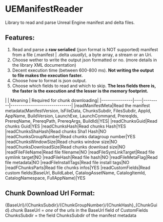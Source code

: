 # UEManifestReader
 Library to read and parse Unreal Engine manifest and delta files.

 ## Features:
 1. Read and parse a **raw serialied** (json format is NOT supported) manifest from a file (.manifest | .delta *usually*), a byte array, a stream or an Uri.
 2. Choose wether to write the output json formatted or no. (more details in the library XML documentation) 
 3. Decent execution time (between 600-800 ms). **Not writing the output to file makes the execution faster.**
 4. Choose how to format is json output.
 5. Choose which fields to read and which to skip. **The less fields there is, the faster is the execution and the lesser is the memory footprint.**

|                | Meaning | Required for chunk downloading|
|----------------|----|---------|-------------------------------|
|readManifestMeta|Read the manifest metadata(ManifestVersion, IsFileData, ChunksSubdir, FilesSubdir, AppId, AppName, BuildVersion, LaunchExe, LaunchCommand, PrereqIds, PrereqName, PrereqPath, PrereqArgs, BuildId)|YES|
|readChunksGuid|Read chunks Guid|YES
|readChunksHash|Read chunks Hash|YES
|readChunksShaHash|Read chunks Sha1 Hash|NO
|readChunksGroupNumber|Read chunks datagroup number|YES
|readChunksWindowSize|Read chunks window size|NO
|readChunksDownloadSize|Read chunks download size|NO
|readFileFileName|Read file filename|NO
|readFileSymLinkTarget|Read file symlink target|NO
|readFileHash|Read file hash|NO
|readFileMetaFlag|Read file metadata|NO
|readFileInstallTags|Read file install tags|NO
|readFChunksParts|Read file chunks infos|YES
|readCustomFields|Read custom fields(BaseUrl, BuildLabel, CatalogAssetName, CatalogItemId, CatalogNamespace, FullAppName)|YES

## Chunk Download Url Format:
{BaseUrl}/{ChunksSubdir}/{ChunkGroupNumber}/{ChunkHash}_{ChunkGuid}.chunk
BaseUrl = *one* of the urls in the BaseUrl field of CustomFields
ChunksSubdir = the field ChunksSubdir of the manifest metadata